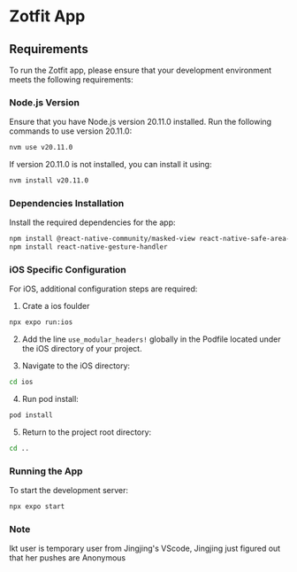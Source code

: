 # Zotfit App

## Requirements

To run the Zotfit app, please ensure that your development environment meets the following requirements:

### Node.js Version

Ensure that you have Node.js version 20.11.0 installed. Run the following commands to use version 20.11.0:

```bash
nvm use v20.11.0
```

If version 20.11.0 is not installed, you can install it using:

```bash
nvm install v20.11.0
```

### Dependencies Installation

Install the required dependencies for the app:

```bash
npm install @react-native-community/masked-view react-native-safe-area-context
npm install react-native-gesture-handler
```

### iOS Specific Configuration

For iOS, additional configuration steps are required:

1. Crate a ios foulder

```bash
npx expo run:ios
```

2. Add the line `use_modular_headers!` globally in the Podfile located under the iOS directory of your project.

3. Navigate to the iOS directory:

```bash
cd ios
```

4. Run pod install:

```bash
pod install
```

5. Return to the project root directory:

```bash
cd ..
```

### Running the App

To start the development server:

```bash
npx expo start
```

### Note

lkt user is temporary user from Jingjing's VScode, Jingjing just figured out that her pushes are Anonymous
